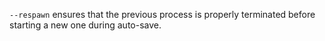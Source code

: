 `--respawn` ensures that the previous process is properly terminated before starting a new one during auto-save.
